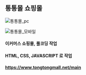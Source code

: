 ## 통통몰 쇼핑몰
![통통몰_pc](https://github.com/user-attachments/assets/46a873c5-dc78-4273-858d-e0ba0cb1fc64)

![통통몰_모바일](https://github.com/user-attachments/assets/84d892fd-0a65-4637-a137-002d62e9dc4c)


#### 이커머스 쇼핑몰, 풀코딩 작업
#### HTML, CSS, JAVASCRIPT 로 작업

#### https://www.tongtongmall.net/main
